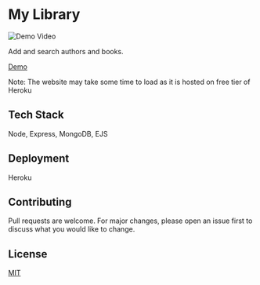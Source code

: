 # My Library

![Demo Video](https://media.giphy.com/media/QTg78QibTdVWZI674q/giphy.gif)

Add and search authors and books. 

[Demo](https://meri-library.herokuapp.com/) 

Note: The website may take some time to load as it is hosted on free tier of Heroku

## Tech Stack

Node, Express, MongoDB, EJS


## Deployment

Heroku


## Contributing
Pull requests are welcome. For major changes, please open an issue first to discuss what you would like to change.

  
## License

[MIT](https://choosealicense.com/licenses/mit/)

  
